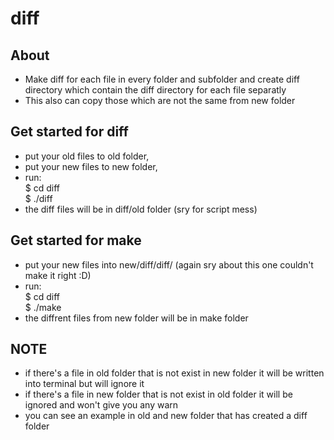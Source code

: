 diff
======================


About
----------------
- Make diff for each file in every folder and subfolder and create diff directory which contain the diff directory for each file separatly
- This also can copy those which are not the same from new folder


Get started for diff
----------------
- put your old files to old folder,
- put your new files to new folder,
- run: <br>
$ cd diff <br>
$ ./diff <br>
- the diff files will be in diff/old folder (sry for script mess)

Get started for make
----------------
- put your new files into new/diff/diff/ (again sry about this one couldn't make it right :D)
- run: <br>
$ cd diff <br>
$ ./make <br>
- the diffrent files from new folder will be in make folder


NOTE
----------------
- if there's a file in old folder that is not exist in new folder it will be written into terminal but will ignore it
- if there's a file in new folder that is not exist in old folder it will be ignored and won't give you any warn
- you can see an example in old and new folder that has created a diff folder

